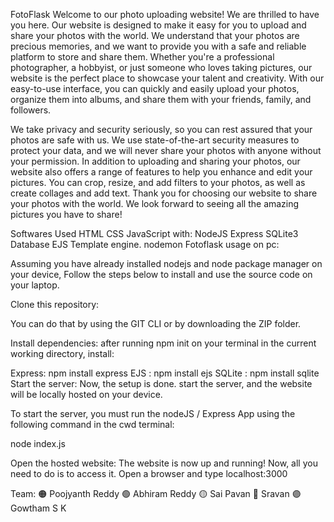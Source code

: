 FotoFlask
Welcome to our photo uploading website! We are thrilled to have you here. Our website is designed to make it easy for you to upload and share your photos with the world. We understand that your photos are precious memories, and we want to provide you with a safe and reliable platform to store and share them. Whether you're a professional photographer, a hobbyist, or just someone who loves taking pictures, our website is the perfect place to showcase your talent and creativity. With our easy-to-use interface, you can quickly and easily upload your photos, organize them into albums, and share them with your friends, family, and followers.

We take privacy and security seriously, so you can rest assured that your photos are safe with us. We use state-of-the-art security measures to protect your data, and we will never share your photos with anyone without your permission. In addition to uploading and sharing your photos, our website also offers a range of features to help you enhance and edit your pictures. You can crop, resize, and add filters to your photos, as well as create collages and add text. Thank you for choosing our website to share your photos with the world. We look forward to seeing all the amazing pictures you have to share!

Softwares Used
HTML
CSS
JavaScript
with:
NodeJS
Express
SQLite3 Database
EJS Template engine.
nodemon
Fotoflask usage on pc:

Assuming you have already installed nodejs and node package manager on your device, Follow the steps below to install and use the source code on your laptop.

Clone this repository:

You can do that by using the GIT CLI or by downloading the ZIP folder.

Install dependencies: after running npm init on your terminal in the current working directory, install:

Express: npm install express
EJS : npm install ejs
SQLite : npm install sqlite
Start the server:
Now, the setup is done. start the server, and the website will be locally hosted on your device.

To start the server, you must run the nodeJS / Express App using the following command in the cwd terminal:

node index.js

Open the hosted website: The website is now up and running! Now, all you need to do is to access it. Open a browser and type localhost:3000

Team: 🟠 Poojyanth Reddy 🟢 Abhiram Reddy 🟡 Sai Pavan 🔴 Sravan 🟣 Gowtham S K